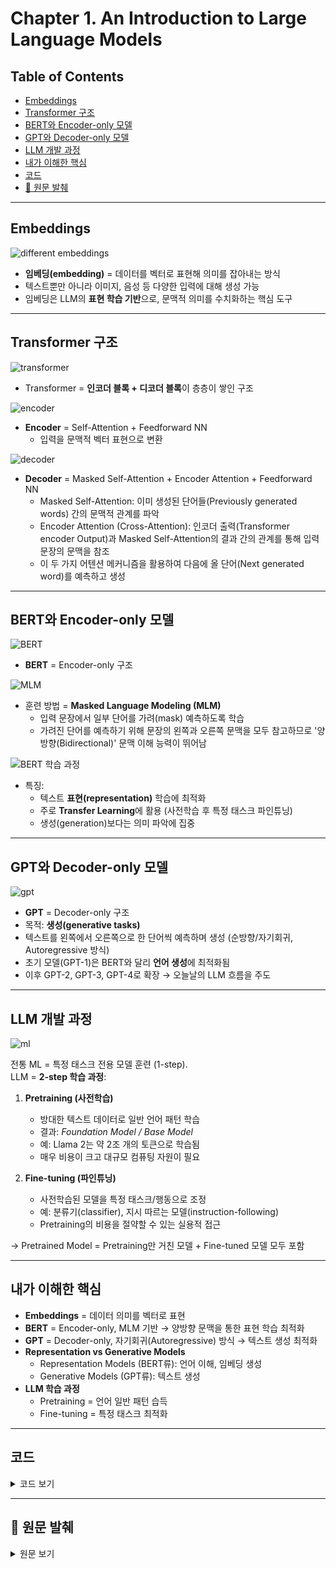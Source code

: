 # Chapter 1. An Introduction to Large Language Models

## Table of Contents
- [Embeddings](#embeddings)
- [Transformer 구조](#transformer-구조)
- [BERT와 Encoder-only 모델](#bert와-encoder-only-모델)
- [GPT와 Decoder-only 모델](#gpt와-decoder-only-모델)
- [LLM 개발 과정](#llm-개발-과정)
- [내가 이해한 핵심](#내가-이해한-핵심)
- [코드](#코드)
- [📖 원문 발췌](#-원문-발췌)

---

## Embeddings
![different embeddings](./images/1-1.png)

- **임베딩(embedding)** = 데이터를 벡터로 표현해 의미를 잡아내는 방식  
- 텍스트뿐만 아니라 이미지, 음성 등 다양한 입력에 대해 생성 가능  
- 임베딩은 LLM의 **표현 학습 기반**으로, 문맥적 의미를 수치화하는 핵심 도구  

---

## Transformer 구조
![transformer](./images/1-2.png)
- Transformer = **인코더 블록 + 디코더 블록**이 층층이 쌓인 구조  

![encoder](./images/1-3.png)
- **Encoder** = Self-Attention + Feedforward NN  
  - 입력을 문맥적 벡터 표현으로 변환  

![decoder](./images/1-4.png)
- **Decoder** = Masked Self-Attention + Encoder Attention + Feedforward NN  
  - Masked Self-Attention: 이미 생성된 단어들(Previously generated words) 간의 문맥적 관계를 파악
  - Encoder Attention (Cross-Attention): 인코더 출력(Transformer encoder Output)과 Masked Self-Attention의 결과 간의 관계를 통해 입력 문장의 문맥을 참조
  - 이 두 가지 어텐션 메커니즘을 활용하여 다음에 올 단어(Next generated word)를 예측하고 생성

---

## BERT와 Encoder-only 모델
![BERT](./images/1-5.png)
- **BERT** = Encoder-only 구조  

![MLM](./images/1-7.png)
- 훈련 방법 = **Masked Language Modeling (MLM)**  
  - 입력 문장에서 일부 단어를 가려(mask) 예측하도록 학습  
  - 가려진 단어를 예측하기 위해 문장의 왼쪽과 오른쪽 문맥을 모두 참고하므로 '양방향(Bidirectional)' 문맥 이해 능력이 뛰어남


![BERT 학습 과정](./images/1-6.png)
- 특징:
  - 텍스트 **표현(representation)** 학습에 최적화  
  - 주로 **Transfer Learning**에 활용 (사전학습 후 특정 태스크 파인튜닝)  
  - 생성(generation)보다는 의미 파악에 집중  

---

## GPT와 Decoder-only 모델
![gpt](./images/1-8.png)

- **GPT** = Decoder-only 구조  
- 목적: **생성(generative tasks)**  
- 텍스트를 왼쪽에서 오른쪽으로 한 단어씩 예측하며 생성 (순방향/자기회귀, Autoregressive 방식)
- 초기 모델(GPT-1)은 BERT와 달리 **언어 생성**에 최적화됨  
- 이후 GPT-2, GPT-3, GPT-4로 확장 → 오늘날의 LLM 흐름을 주도  

---

## LLM 개발 과정
![ml](./images/1-9.png)

전통 ML = 특정 태스크 전용 모델 훈련 (1-step).  
LLM = **2-step 학습 과정**:

1. **Pretraining (사전학습)**  
   - 방대한 텍스트 데이터로 일반 언어 패턴 학습  
   - 결과: *Foundation Model / Base Model*  
   - 예: Llama 2는 약 2조 개의 토큰으로 학습됨  
   - 매우 비용이 크고 대규모 컴퓨팅 자원이 필요  

2. **Fine-tuning (파인튜닝)**  
   - 사전학습된 모델을 특정 태스크/행동으로 조정  
   - 예: 분류기(classifier), 지시 따르는 모델(instruction-following)  
   - Pretraining의 비용을 절약할 수 있는 실용적 접근  

→ Pretrained Model = Pretraining만 거친 모델 + Fine-tuned 모델 모두 포함  

---

## 내가 이해한 핵심

- **Embeddings** = 데이터 의미를 벡터로 표현  
- **BERT** = Encoder-only, MLM 기반 → 양방향 문맥을 통한 표현 학습 최적화
- **GPT** = Decoder-only, 자기회귀(Autoregressive) 방식 → 텍스트 생성 최적화
- **Representation vs Generative Models**
  - Representation Models (BERT류): 언어 이해, 임베딩 생성  
  - Generative Models (GPT류): 텍스트 생성  
- **LLM 학습 과정**
  - Pretraining = 언어 일반 패턴 습득  
  - Fine-tuning = 특정 태스크 최적화  

---

## 코드
<details>
<summary>코드 보기</summary>

```python
from transformers import AutoModelForCausalLM, AutoTokenizer, pipeline

model = AutoModelForCausalLM.from_pretrained(
    "microsoft/Phi-3-mini-4k-instruct",
    device_map="mps",
    torch_dtype="auto",
    trust_remote_code=True,
)
tokenizer = AutoTokenizer.from_pretrained("microsoft/Phi-3-mini-4k-instruct")


# Create a pipeline
generator = pipeline(
    "text-generation",
    model=model,
    tokenizer=tokenizer,
    return_full_text=False,
    max_new_tokens=500,
    do_sample=False
)

# The prompt (user input / query)
messages = [
    {"role": "user", "content": "Create a funny joke about chickens."}
]

# Generate output
output = generator(messages)
print(output[0]["generated_text"])
# Why did the chicken join the band? Because it had the drumsticks!
```
</details>

---

## 📖 원문 발췌
<details>
<summary>원문 보기</summary>

Embeddings are vector representations of data that attempt to capture its meaning. 

Embeddings can be created for different types of input.

The Transformer is a combination of stacked encoder and decoder blocks where the input flows through each encoder and decoder.

The encoder block in the Transformer consists of two parts, self-attention and a feedforward neural network.

The decoder has an additional attention layer that attends to the output of the encoder.

BERT(Bidirectional Encoder Representations from Transformers) is an encoder-only architecture that focuses on representing language. This means that it only uses the encoder and removes the decoder entirely.

Training these encoder stacks can be a difficult task that BERT approaches by adopting a technique called masked language modeling. This method masks a part of the input for the model to predict. This prediction task is difficult but allows BERT to create more accurate (intermediate) representations of the input.

This architecture and training procedure makes BERT and related architectures incredible at representing contextual language. BERT-like models are commonly used for transfer learning, which involves first pretraining it for language modeling and then fine-tuning it for a specific task. For instance, by training BERT on the entirety of Wikipedia, it learns to understand the semantic and contextual nature of text. Then, as shown in Figure 1-23, we can use that pretrained model to fine-tune it for a specific task, like text classification.

Throughout the book, we will refer to encoder-only models as representation models to differentiate them from decoder-only, which we refer to as generative models. Note that the main distinction does not lie between the underlying architecture and the way these models work. Representation models mainly focus on representing language, for instance, by creating embeddings, and typically do not generate text. In contrast, generative models focus primarily on generating text and typically are not trained to generate embeddings.

Similar to the encoder-only architecture of BERT, a decoder-only architecture was proposed in 2018 to target generative tasks. This architecture was called a Generative Pre-trained Transformer (GPT) for its generative capabilities (it’s now known as GPT-1 to distinguish it from later versions). It stacks decoder blocks similar to the encoder-stacked architecture of BERT.

These generative decoder-only models, especially the “larger” models, are commonly referred to as large language models (LLMs). As we will discuss later in this chapter, the term LLM is not only reserved for generative models (decoder-only) but also representation models (encoder-only).

Traditional machine learning generally involves training a model for a specific task,
like classification. We consider this to be a one-step process.

Creating LLMs, in contrast, typically consists of at least two steps:
1) Language modeling
    
    The first step, called *pretraining*, takes the majority of computation and training time. An LLM is trained on a vast corpus of internet text allowing the model to learn grammar, context, and language patterns. This broad training phase is not yet directed toward specific tasks or applications beyond predicting the next word. The resulting model is often referred to as a *foundation model* or *base model*. These models generally do not follow instructions.

2) Fine-tuning

    The second step, *fine-tuning* or sometimes *post-training*, involves using the previously trained model and further training it on a narrower task. This allows the LLM to adapt to specific tasks or to exhibit desired behavior. For example, we could fine-tune a base model to perform well on a classification task or to follow instructions. It saves massive amounts of resources because the pretraining phase is quite costly and generally requires data and computing resources that are out of the reach of most people and organizations. For instance, Llama 2 has been trained on a dataset containing 2 trillion tokens. Imagine the compute necessary to create that model!
    
Any model that goes through the first step, *pretraining*, we consider a *pretrained model*, which also includes fine-tuned models.
</details>